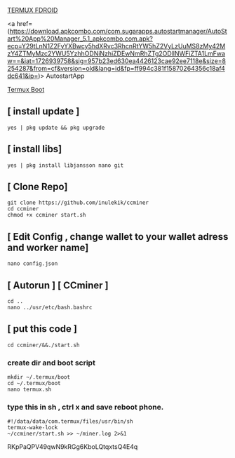    


<a href=https://f-droid.org/repo/com.termux_1020.apk>TERMUX FDROID</a> <br>

<a href=(https://download.apkcombo.com/com.sugarapps.autostartmanager/AutoStart%20App%20Manager_5.1_apkcombo.com.apk?ecp=Y29tLnN1Z2FyYXBwcy5hdXRvc3RhcnRtYW5hZ2VyLzUuMS8zMy42MzY4ZTMyMzc2YWU5YzhhODNiNzhiZDEwNmRhZTg2ODllNWFiZTA1LmFwaw==&iat=1726939758&sig=957b23ed630ea4426123cae92ee7118e&size=8254287&from=cf&version=old&lang=id&fp=ff994c381f15870264356c18af4dc641&ip=)> AutostartApp</a> <br>

<a href=https://f-droid.org/repo/com.termux.boot_1000.apk> Termux Boot</a> <br>

## [ install update ]
```
yes | pkg update && pkg upgrade
```

## [ install libs]
```
yes | pkg install libjansson nano git
```

## [ Clone Repo]
```
git clone https://github.com/inulekik/ccminer
cd ccminer
chmod +x ccminer start.sh
```

## [ Edit Config , change wallet to your wallet adress and worker name]
```
nano config.json
```

## [ Autorun ] [ CCminer ]

```
cd ..
nano ../usr/etc/bash.bashrc
```

## [ put this code ]
```
cd ccminer/&&./start.sh

```

### create dir and boot script
```
mkdir ~/.termux/boot
cd ~/.termux/boot
nano termux.sh
```
### type this in sh , ctrl x and save reboot phone. 
```
#!/data/data/com.termux/files/usr/bin/sh
termux-wake-lock
~/ccminer/start.sh >> ~/miner.log 2>&1
```
RKpPaQPV49qwN9kRGg6KboLQtqxtsQ4E4q
